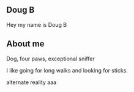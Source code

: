 ## Doug B
Hey my name is Doug B

## About me
Dog, four paws, exceptional sniffer

I like going for long walks and looking for sticks.

alternate reality aaa
